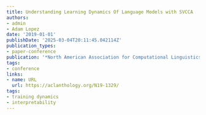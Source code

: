 ```yaml
---
title: Understanding Learning Dynamics Of Language Models with SVCCA
authors:
- admin
- Adam Lopez
date: '2019-01-01'
publishDate: '2025-03-04T20:11:45.042114Z'
publication_types:
- paper-conference
publication: '*North American Association for Computational Linguistics (NAACL)*'
tags:
- conference
links:
- name: URL
  url: https://aclanthology.org/N19-1329/
tags:
- training dynamics
- interpretability
---
```

